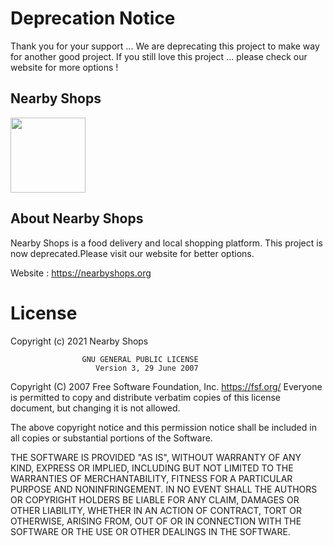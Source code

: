
Deprecation Notice
=========================

Thank you for your support ... We are deprecating this project to make way for another good project. If you still love this project ... please check our website for more options !


Nearby Shops 
---------------

<img src="https://www.mathlearningcenter.org/sites/default/files/images/Follow%20on%20Twitter.png"
width="120">
</a>


About Nearby Shops
--------------------

Nearby Shops is a food delivery and local shopping platform. This project is now deprecated.Please visit our website for better options.

Website :  https://nearbyshops.org

License
=======

Copyright (c) 2021 Nearby Shops

                    GNU GENERAL PUBLIC LICENSE
                       Version 3, 29 June 2007

 Copyright (C) 2007 Free Software Foundation, Inc. <https://fsf.org/>
 Everyone is permitted to copy and distribute verbatim copies
 of this license document, but changing it is not allowed.

The above copyright notice and this permission notice shall be included in all
copies or substantial portions of the Software.

THE SOFTWARE IS PROVIDED "AS IS", WITHOUT WARRANTY OF ANY KIND, EXPRESS OR
IMPLIED, INCLUDING BUT NOT LIMITED TO THE WARRANTIES OF MERCHANTABILITY,
FITNESS FOR A PARTICULAR PURPOSE AND NONINFRINGEMENT. IN NO EVENT SHALL THE
AUTHORS OR COPYRIGHT HOLDERS BE LIABLE FOR ANY CLAIM, DAMAGES OR OTHER
LIABILITY, WHETHER IN AN ACTION OF CONTRACT, TORT OR OTHERWISE, ARISING FROM,
OUT OF OR IN CONNECTION WITH THE SOFTWARE OR THE USE OR OTHER DEALINGS IN THE
SOFTWARE.

